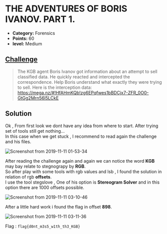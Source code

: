

# THE ADVENTURES OF BORIS IVANOV. PART 1.

* **Category:** Forensics
* **Points:** 60
* **level:** Medium


## [Challenge](https://ctflearn.com/problems/373)

> The KGB agent Boris Ivanov got information about an attempt to sell classified data. He quickly reacted and intercepted the correspondence. Help Boris understand what exactly they were trying to sell. Here is the interception data:
>  https://mega.nz/#!HfAHmKQb!zg6EPqfwes1bBDCjx7-ZFR_0O0-GtGg2Mrn56l5LCkE

## Solution
Ok , From first look we dont have any idea from where to start. After trying set of tools still get nothing...\
In this case when we get stuck , I recommend to read again the challenge and his files.

![Screenshot from 2019-11-11 01-53-34](https://user-images.githubusercontent.com/57364083/68551491-284abe00-0416-11ea-9f10-82057866979d.png)


After reading the challenge again and again we can notice the word **KGB** may bay relate to stegnograpy by **RGB**.\
So after play with some tools with rgb values and lsb , I found the solution in relation of rgb **offsets**.\
I use the tool stegslove , One of his option is **Stereogram Solver** and in this option there are 1000 offsets possible.

![Screenshot from 2019-11-11 03-10-46](https://user-images.githubusercontent.com/57364083/68552506-6fd64780-0420-11ea-89de-a653d952e646.png)

After a little hard work i found the flag in offset **898**.

![Screenshot from 2019-11-11 03-11-36](https://user-images.githubusercontent.com/57364083/68552509-76fd5580-0420-11ea-8f81-f7ea90c5db00.png)

Flag : ```flag{d0nt_m3s5_w1th_th3_KGB} ```

